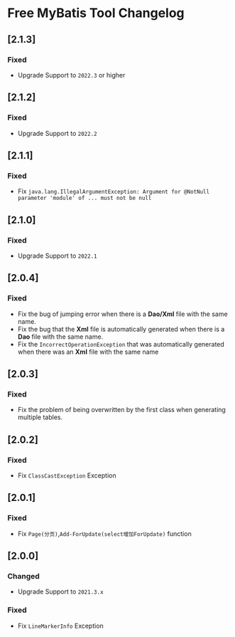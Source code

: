 <!-- Keep a Changelog guide -> https://keepachangelog.com -->

# Free MyBatis Tool Changelog

## [2.1.3]
### Fixed
- Upgrade Support to `2022.3` or higher

## [2.1.2]
### Fixed
- Upgrade Support to `2022.2`

## [2.1.1]
### Fixed
- Fix `java.lang.IllegalArgumentException: Argument for @NotNull parameter 'module' of ... must not be null`

## [2.1.0]
### Fixed
- Upgrade Support to `2022.1`

## [2.0.4]
### Fixed
- Fix the bug of jumping error when there is a **Dao/Xml** file with the same name.
- Fix the bug that the **Xml** file is automatically generated when there is a **Dao** file with the same name.
- Fix the `IncorrectOperationException` that was automatically generated when there was an **Xml** file with the same name

## [2.0.3]
### Fixed
- Fix the problem of being overwritten by the first class when generating multiple tables.

## [2.0.2]
### Fixed
- Fix `ClassCastException` Exception

## [2.0.1]
### Fixed
- Fix `Page(分页)`,`Add-ForUpdate(select增加ForUpdate)` function

## [2.0.0]
### Changed
- Upgrade Support to `2021.3.x`

### Fixed
- Fix `LineMarkerInfo` Exception